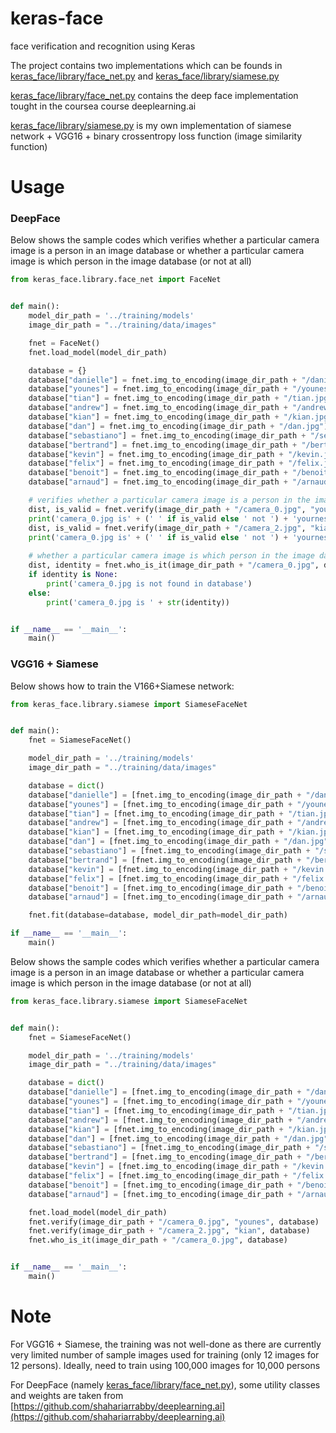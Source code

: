 # keras-face

face verification and recognition using Keras

The project contains two implementations which can be founds in 
[keras_face/library/face_net.py](keras_face/library/face_net.py) and 
[keras_face/library/siamese.py](keras_face/library/siamese.py)

[keras_face/library/face_net.py](keras_face/library/face_net.py) contains the deep face implementation tought in the
coursea course deeplearning.ai

[keras_face/library/siamese.py](keras_face/library/siamese.py) is my own implementation of siamese network + VGG16 + 
binary crossentropy loss function (image similarity function)

# Usage

### DeepFace 

Below shows the sample codes which verifies whether a particular camera image is a person in an image database or
whether a particular camera image is which person in the image database (or not at all)

```python
from keras_face.library.face_net import FaceNet


def main():
    model_dir_path = '../training/models'
    image_dir_path = "../training/data/images"

    fnet = FaceNet()
    fnet.load_model(model_dir_path)

    database = {}
    database["danielle"] = fnet.img_to_encoding(image_dir_path + "/danielle.png")
    database["younes"] = fnet.img_to_encoding(image_dir_path + "/younes.jpg")
    database["tian"] = fnet.img_to_encoding(image_dir_path + "/tian.jpg")
    database["andrew"] = fnet.img_to_encoding(image_dir_path + "/andrew.jpg")
    database["kian"] = fnet.img_to_encoding(image_dir_path + "/kian.jpg")
    database["dan"] = fnet.img_to_encoding(image_dir_path + "/dan.jpg")
    database["sebastiano"] = fnet.img_to_encoding(image_dir_path + "/sebastiano.jpg")
    database["bertrand"] = fnet.img_to_encoding(image_dir_path + "/bertrand.jpg")
    database["kevin"] = fnet.img_to_encoding(image_dir_path + "/kevin.jpg")
    database["felix"] = fnet.img_to_encoding(image_dir_path + "/felix.jpg")
    database["benoit"] = fnet.img_to_encoding(image_dir_path + "/benoit.jpg")
    database["arnaud"] = fnet.img_to_encoding(image_dir_path + "/arnaud.jpg")

    # verifies whether a particular camera image is a person in the image database
    dist, is_valid = fnet.verify(image_dir_path + "/camera_0.jpg", "younes", database)
    print('camera_0.jpg is' + (' ' if is_valid else ' not ') + 'yournes')
    dist, is_valid = fnet.verify(image_dir_path + "/camera_2.jpg", "kian", database)
    print('camera_0.jpg is' + (' ' if is_valid else ' not ') + 'yournes')
    
    # whether a particular camera image is which person in the image database (or not at all)
    dist, identity = fnet.who_is_it(image_dir_path + "/camera_0.jpg", database)
    if identity is None:
        print('camera_0.jpg is not found in database')
    else:
        print('camera_0.jpg is ' + str(identity))


if __name__ == '__main__':
    main()
```

### VGG16 + Siamese

Below shows how to train the V166+Siamese network:

```python
from keras_face.library.siamese import SiameseFaceNet


def main():
    fnet = SiameseFaceNet()

    model_dir_path = '../training/models'
    image_dir_path = "../training/data/images"

    database = dict()
    database["danielle"] = [fnet.img_to_encoding(image_dir_path + "/danielle.png")]
    database["younes"] = [fnet.img_to_encoding(image_dir_path + "/younes.jpg")]
    database["tian"] = [fnet.img_to_encoding(image_dir_path + "/tian.jpg")]
    database["andrew"] = [fnet.img_to_encoding(image_dir_path + "/andrew.jpg")]
    database["kian"] = [fnet.img_to_encoding(image_dir_path + "/kian.jpg")]
    database["dan"] = [fnet.img_to_encoding(image_dir_path + "/dan.jpg")]
    database["sebastiano"] = [fnet.img_to_encoding(image_dir_path + "/sebastiano.jpg")]
    database["bertrand"] = [fnet.img_to_encoding(image_dir_path + "/bertrand.jpg")]
    database["kevin"] = [fnet.img_to_encoding(image_dir_path + "/kevin.jpg")]
    database["felix"] = [fnet.img_to_encoding(image_dir_path + "/felix.jpg")]
    database["benoit"] = [fnet.img_to_encoding(image_dir_path + "/benoit.jpg")]
    database["arnaud"] = [fnet.img_to_encoding(image_dir_path + "/arnaud.jpg")]

    fnet.fit(database=database, model_dir_path=model_dir_path)

if __name__ == '__main__':
    main()

```

Below shows the sample codes which verifies whether a particular camera image is a person in an image database or
whether a particular camera image is which person in the image database (or not at all)

```python
from keras_face.library.siamese import SiameseFaceNet


def main():
    fnet = SiameseFaceNet()

    model_dir_path = '../training/models'
    image_dir_path = "../training/data/images"

    database = dict()
    database["danielle"] = [fnet.img_to_encoding(image_dir_path + "/danielle.png")]
    database["younes"] = [fnet.img_to_encoding(image_dir_path + "/younes.jpg")]
    database["tian"] = [fnet.img_to_encoding(image_dir_path + "/tian.jpg")]
    database["andrew"] = [fnet.img_to_encoding(image_dir_path + "/andrew.jpg")]
    database["kian"] = [fnet.img_to_encoding(image_dir_path + "/kian.jpg")]
    database["dan"] = [fnet.img_to_encoding(image_dir_path + "/dan.jpg")]
    database["sebastiano"] = [fnet.img_to_encoding(image_dir_path + "/sebastiano.jpg")]
    database["bertrand"] = [fnet.img_to_encoding(image_dir_path + "/bertrand.jpg")]
    database["kevin"] = [fnet.img_to_encoding(image_dir_path + "/kevin.jpg")]
    database["felix"] = [fnet.img_to_encoding(image_dir_path + "/felix.jpg")]
    database["benoit"] = [fnet.img_to_encoding(image_dir_path + "/benoit.jpg")]
    database["arnaud"] = [fnet.img_to_encoding(image_dir_path + "/arnaud.jpg")]

    fnet.load_model(model_dir_path)
    fnet.verify(image_dir_path + "/camera_0.jpg", "younes", database)
    fnet.verify(image_dir_path + "/camera_2.jpg", "kian", database)
    fnet.who_is_it(image_dir_path + "/camera_0.jpg", database)


if __name__ == '__main__':
    main()
```

# Note

For VGG16 + Siamese, the training was not well-done as there are currently very limited number of sample images used for
training (only 12 images for 12 persons). Ideally, need to train using 100,000 images for 10,000 persons

For DeepFace (namely [keras_face/library/face_net.py](keras_face/library/face_net.py)), some utility classes 
and weights are taken from [https://github.com/shahariarrabby/deeplearning.ai](https://github.com/shahariarrabby/deeplearning.ai)
